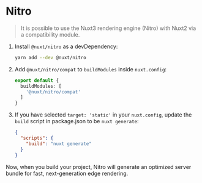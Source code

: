 # Nitro

> It is possible to use the Nuxt3 rendering engine (Nitro) with Nuxt2 via a compatibility module.

1. Install `@nuxt/nitro` as a devDependency:

   ```bash
   yarn add --dev @nuxt/nitro
   ```

1. Add `@nuxt/nitro/compat` to `buildModules` inside `nuxt.config`:

   ```ts [nuxt.config.js]
   export default {
     buildModules: [
       '@nuxt/nitro/compat'
     ]
   }
   ```

1. If you have selected `target: 'static'` in your `nuxt.config`, update the `build` script in package.json to be `nuxt generate`:

   ```json [package.json]
   {
     "scripts": {
       "build": "nuxt generate"
     }
   }
   ```

Now, when you build your project, Nitro will generate an optimized server bundle for fast, next-generation edge rendering.
